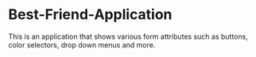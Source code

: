 # Best-Friend-Application
This is an application that shows various form attributes such as buttons, color selectors, drop down menus and more.
